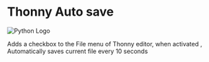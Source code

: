 # Thonny Auto save

![Python Logo](https://www.python.org/static/community_logos/python-logo.png "Sample inline image")

Adds a checkbox to the File menu of Thonny editor, when activated , Automatically saves current file every 10 seconds
